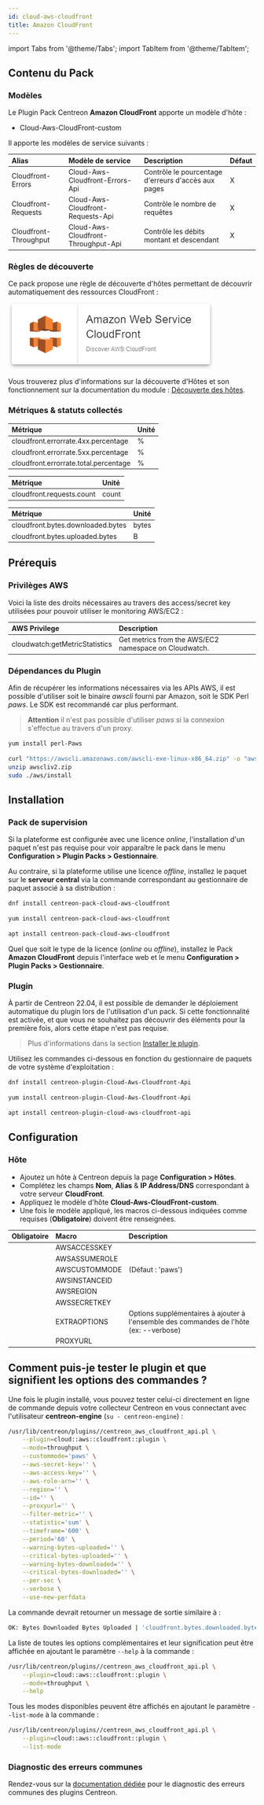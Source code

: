 ```yaml
---
id: cloud-aws-cloudfront
title: Amazon CloudFront
---
```

import Tabs from '@theme/Tabs';
import TabItem from '@theme/TabItem';


## Contenu du Pack

### Modèles

Le Plugin Pack Centreon **Amazon CloudFront** apporte un modèle d'hôte :

* Cloud-Aws-CloudFront-custom

Il apporte les modèles de service suivants :

| Alias                 | Modèle de service                   | Description                                         | Défaut |
|:----------------------|:------------------------------------|:----------------------------------------------------|:-------|
| Cloudfront-Errors     | Cloud-Aws-Cloudfront-Errors-Api     | Contrôle le pourcentage d'erreurs d'accès aux pages | X      |
| Cloudfront-Requests   | Cloud-Aws-Cloudfront-Requests-Api   | Contrôle le nombre de requêtes                      | X      |
| Cloudfront-Throughput | Cloud-Aws-Cloudfront-Throughput-Api | Contrôle les débits montant et descendant           | X      |

### Règles de découverte

Ce pack propose une règle de découverte d'hôtes permettant de découvrir automatiquement des ressources CloudFront :

![image](../../../assets/integrations/plugin-packs/procedures/cloud-aws-cloudfront-provider.png)

Vous trouverez plus d'informations sur la découverte d'Hôtes et son fonctionnement sur la documentation du module : [Découverte des hôtes](/docs/monitoring/discovery/hosts-discovery).

### Métriques & statuts collectés

<Tabs groupId="sync">
<TabItem value="Cloudfront-Errors" label="Cloudfront-Errors">

| Métrique                              | Unité |
|:--------------------------------------|:------|
| cloudfront.errorrate.4xx.percentage   | %     |
| cloudfront.errorrate.5xx.percentage   | %     |
| cloudfront.errorrate.total.percentage | %     |

</TabItem>
<TabItem value="Cloudfront-Requests" label="Cloudfront-Requests">

| Métrique                  | Unité |
|:--------------------------|:------|
| cloudfront.requests.count | count |

</TabItem>
<TabItem value="Cloudfront-Throughput" label="Cloudfront-Throughput">

| Métrique                          | Unité |
|:----------------------------------|:------|
| cloudfront.bytes.downloaded.bytes | bytes |
| cloudfront.bytes.uploaded.bytes   | B     |

</TabItem>
</Tabs>

## Prérequis

### Privilèges AWS

Voici la liste des droits nécessaires au travers des access/secret key utilisées pour pouvoir utiliser le monitoring AWS/EC2 :

| AWS Privilege                  | Description                                                     |
| :----------------------------- | :-------------------------------------------------------------- |
| cloudwatch:getMetricStatistics | Get metrics from the AWS/EC2 namespace on Cloudwatch.           |

### Dépendances du Plugin

Afin de récupérer les informations nécessaires via les APIs AWS, il est possible d'utiliser soit le binaire *awscli* fourni par Amazon, soit le SDK Perl *paws*. Le SDK est recommandé car plus performant.

> **Attention** il n'est pas possible d'utiliser *paws* si la connexion s'effectue au travers d'un proxy.

<Tabs groupId="sync">
<TabItem value="perl-Paws-installation" label="perl-Paws-installation">

```bash
yum install perl-Paws
```

</TabItem>
<TabItem value="aws-cli-installation" label="aws-cli-installation">

```bash
curl "https://awscli.amazonaws.com/awscli-exe-linux-x86_64.zip" -o "awscliv2.zip"
unzip awscliv2.zip
sudo ./aws/install
```

</TabItem>
</Tabs>

## Installation

### Pack de supervision

Si la plateforme est configurée avec une licence *online*, l'installation d'un paquet
n'est pas requise pour voir apparaître le pack dans le menu **Configuration > Plugin Packs > Gestionnaire**.

Au contraire, si la plateforme utilise une licence *offline*, installez le paquet
sur le **serveur central** via la commande correspondant au gestionnaire de paquet
associé à sa distribution :

<Tabs groupId="sync">
<TabItem value="Alma / RHEL / Oracle Linux 8" label="Alma / RHEL / Oracle Linux 8">

```bash
dnf install centreon-pack-cloud-aws-cloudfront
```

</TabItem>
<TabItem value="CentOS 7" label="CentOS 7">

```bash
yum install centreon-pack-cloud-aws-cloudfront
```

</TabItem>
<TabItem value="Debian 11" label="Debian 11">

```bash
apt install centreon-pack-cloud-aws-cloudfront
```

</TabItem>
</Tabs>

Quel que soit le type de la licence (*online* ou *offline*), installez le Pack **Amazon CloudFront**
depuis l'interface web et le menu **Configuration > Plugin Packs > Gestionnaire**.

### Plugin

À partir de Centreon 22.04, il est possible de demander le déploiement automatique
du plugin lors de l'utilisation d'un pack. Si cette fonctionnalité est activée, et
que vous ne souhaitez pas découvrir des éléments pour la première fois, alors cette
étape n'est pas requise.

> Plus d'informations dans la section [Installer le plugin](/docs/monitoring/pluginpacks/#installer-le-plugin).

Utilisez les commandes ci-dessous en fonction du gestionnaire de paquets de votre système d'exploitation :

<Tabs groupId="sync">
<TabItem value="Alma / RHEL / Oracle Linux 8" label="Alma / RHEL / Oracle Linux 8">

```bash
dnf install centreon-plugin-Cloud-Aws-Cloudfront-Api
```

</TabItem>
<TabItem value="CentOS 7" label="CentOS 7">

```bash
yum install centreon-plugin-Cloud-Aws-Cloudfront-Api
```

</TabItem>
<TabItem value="Debian 11" label="Debian 11">

```bash
apt install centreon-plugin-cloud-aws-cloudfront-api
```

</TabItem>
</Tabs>

## Configuration

### Hôte

* Ajoutez un hôte à Centreon depuis la page **Configuration > Hôtes**.
* Complétez les champs **Nom**, **Alias** & **IP Address/DNS** correspondant à votre serveur **CloudFront**.
* Appliquez le modèle d'hôte **Cloud-Aws-CloudFront-custom**.
* Une fois le modèle appliqué, les macros ci-dessous indiquées comme requises (**Obligatoire**) doivent être renseignées.

| Obligatoire | Macro         | Description                                                                            |
|:------------|:--------------|:---------------------------------------------------------------------------------------|
|             | AWSACCESSKEY  |                                                                                        |
|             | AWSASSUMEROLE |                                                                                        |
|             | AWSCUSTOMMODE | (Défaut : 'paws')                                                                      |
|             | AWSINSTANCEID |                                                                                        |
|             | AWSREGION     |                                                                                        |
|             | AWSSECRETKEY  |                                                                                        |
|             | EXTRAOPTIONS  | Options supplémentaires à ajouter à l'ensemble des commandes de l'hôte (ex: --verbose) |
|             | PROXYURL      |                                                                                        |

## Comment puis-je tester le plugin et que signifient les options des commandes ?

Une fois le plugin installé, vous pouvez tester celui-ci directement en ligne
de commande depuis votre collecteur Centreon en vous connectant avec
l'utilisateur **centreon-engine** (`su - centreon-engine`) :

```bash
/usr/lib/centreon/plugins//centreon_aws_cloudfront_api.pl \
    --plugin=cloud::aws::cloudfront::plugin \
    --mode=throughput \
    --custommode='paws' \
    --aws-secret-key='' \
    --aws-access-key='' \
    --aws-role-arn='' \
    --region='' \
    --id='' \
    --proxyurl='' \
    --filter-metric='' \
    --statistic='sum' \
    --timeframe='600' \
    --period='60' \
    --warning-bytes-uploaded='' \
    --critical-bytes-uploaded='' \
    --warning-bytes-downloaded='' \
    --critical-bytes-downloaded='' \
    --per-sec \
    --verbose \
    --use-new-perfdata
```

La commande devrait retourner un message de sortie similaire à :

```bash
OK: Bytes Downloaded Bytes Uploaded | 'cloudfront.bytes.downloaded.bytes'=9000;;;; 'cloudfront.bytes.uploaded.bytes'=9000B;;;; 
```

La liste de toutes les options complémentaires et leur signification peut être
affichée en ajoutant le paramètre `--help` à la commande :

```bash
/usr/lib/centreon/plugins//centreon_aws_cloudfront_api.pl \
    --plugin=cloud::aws::cloudfront::plugin \
    --mode=throughput \
    --help
```

Tous les modes disponibles peuvent être affichés en ajoutant le paramètre
`--list-mode` à la commande :

```bash
/usr/lib/centreon/plugins//centreon_aws_cloudfront_api.pl \
    --plugin=cloud::aws::cloudfront::plugin \
    --list-mode
```

### Diagnostic des erreurs communes

Rendez-vous sur la [documentation dédiée](../getting-started/how-to-guides/troubleshooting-plugins.md)
pour le diagnostic des erreurs communes des plugins Centreon.